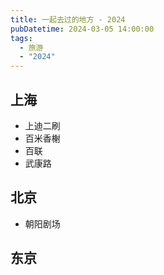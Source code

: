 ```yaml
---
title: 一起去过的地方 - 2024
pubDatetime: 2024-03-05 14:00:00
tags:
  - 旅游
  - "2024"
---
```


## 上海

- 上迪二刷
- 百米香榭
- 百联
- 武康路

## 北京

- 朝阳剧场

## 东京
